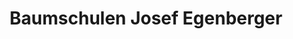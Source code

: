 ---
title: "Baumschulen Josef Egenberger"
url: /burgau/baumschulen-josef-egenberger/
shop: Garten-Center
---
